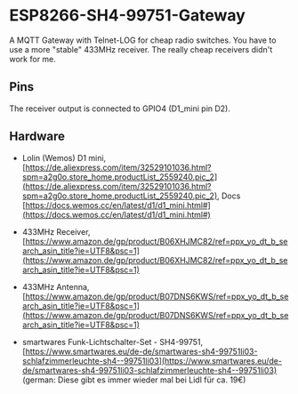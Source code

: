 # ESP8266-SH4-99751-Gateway

A MQTT Gateway with Telnet-LOG for cheap radio switches. You have to use a more "stable" 433MHz receiver. The really cheap receivers didn't work for me.

## Pins

The receiver output is connected to GPIO4 (D1_mini pin D2).

## Hardware

- Lolin (Wemos) D1 mini, [https://de.aliexpress.com/item/32529101036.html?spm=a2g0o.store_home.productList_2559240.pic_2](https://de.aliexpress.com/item/32529101036.html?spm=a2g0o.store_home.productList_2559240.pic_2), Docs [https://docs.wemos.cc/en/latest/d1/d1_mini.html#](https://docs.wemos.cc/en/latest/d1/d1_mini.html#)

- 433MHz Receiver, [https://www.amazon.de/gp/product/B06XHJMC82/ref=ppx_yo_dt_b_search_asin_title?ie=UTF8&psc=1](https://www.amazon.de/gp/product/B06XHJMC82/ref=ppx_yo_dt_b_search_asin_title?ie=UTF8&psc=1)

- 433MHz Antenna, [https://www.amazon.de/gp/product/B07DNS6KWS/ref=ppx_yo_dt_b_search_asin_title?ie=UTF8&psc=1](https://www.amazon.de/gp/product/B07DNS6KWS/ref=ppx_yo_dt_b_search_asin_title?ie=UTF8&psc=1)

- smartwares Funk-Lichtschalter-Set - SH4-99751, [https://www.smartwares.eu/de-de/smartwares-sh4-99751li03-schlafzimmerleuchte-sh4--99751li03](https://www.smartwares.eu/de-de/smartwares-sh4-99751li03-schlafzimmerleuchte-sh4--99751li03) (german: Diese gibt es immer wieder mal bei Lidl für ca. 19€)
